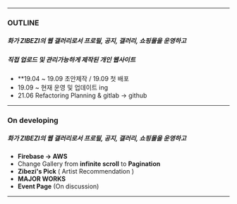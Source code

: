 
---------------------------------------

### OUTLINE 
 ##### 화가 ZIBEZI의 웹 갤러리로서 프로필, 공지, 갤러리, 쇼핑몰을 운영하고  
 ##### 직접 업로드 및 관리가능하게 제작된 개인 웹사이트  
 - **19.04 ~ 19.09 초안제작     / 19.09 첫 배포
 - 19.09 ~ 현재 운영 및 업데이트 ing
 - 21.06 Refactoring Planning & gitlab -> github 
---------------------------------------

### On developing
 ##### 화가 ZIBEZI의 웹 갤러리로서 프로필, 공지, 갤러리, 쇼핑몰을 운영하고
 - **Firebase -> AWS**
 - Change Gallery from **infinite scroll** to **Pagination**
 - **Zibezi's Pick** ( Artist Recommendation )
 - **MAJOR WORKS**
 - **Event Page** (On discussion)
---------------------------------------
